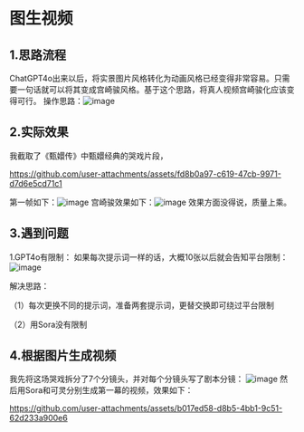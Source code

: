 # 图生视频
## 1.思路流程
ChatGPT4o出来以后，将实景图片风格转化为动画风格已经变得非常容易。只需要一句话就可以将其变成宫崎骏风格。基于这个思路，将真人视频宫崎骏化应该变得可行。
操作思路：![image](https://github.com/user-attachments/assets/b39d4390-2b39-41d0-9f3e-3c2338bdde88)


## 2.实际效果
我截取了《甄嬛传》中甄嬛经典的哭戏片段，

https://github.com/user-attachments/assets/fd8b0a97-c619-47cb-9971-d7d6e5cd71c1

第一帧如下：![image](https://github.com/user-attachments/assets/44d186b2-21c8-43ca-a458-a3ce2775c84b)
宫崎骏效果如下：![image](https://github.com/user-attachments/assets/0a1e271e-fe5e-4c32-b8ad-7a5766d5aeee)
效果方面没得说，质量上乘。
## 3.遇到问题
1.GPT4o有限制：
如果每次提示词一样的话，大概10张以后就会告知平台限制：
![image](https://github.com/user-attachments/assets/481b16dd-a9af-4abb-8062-5a435f0061f5)

解决思路：

（1）每次更换不同的提示词，准备两套提示词，更替交换即可绕过平台限制

（2）用Sora没有限制
## 4.根据图片生成视频
我先将这场哭戏拆分了7个分镜头，并对每个分镜头写了剧本分镜：
![image](https://github.com/user-attachments/assets/f6139c5d-34de-4ae2-b4ad-747a1f982d5a)
然后用Sora和可灵分别生成第一幕的视频，效果如下：


https://github.com/user-attachments/assets/b017ed58-d8b5-4bb1-9c51-62d233a900e6








